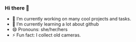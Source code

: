 ### Hi there 👋
- 🔭 I’m currently working on many cool projects and tasks.
- 🌱 I’m currently learning a lot about github
- 😄 Pronouns: she/her/hers
- ⚡ Fun fact: I collect old cameras.

<!--
**krystalhegg/krystalhegg** is a ✨ _special_ ✨ repository because its `README.md` (this file) appears on your GitHub profile.

Here are some ideas to get you started:

- 🔭 I’m currently working on ...
- 🌱 I’m currently learning ...
- 👯 I’m looking to collaborate on ...
- 🤔 I’m looking for help with ...
- 💬 Ask me about ...
- 📫 How to reach me: ...
- 😄 Pronouns: ...
- ⚡ Fun fact: ...
-->
